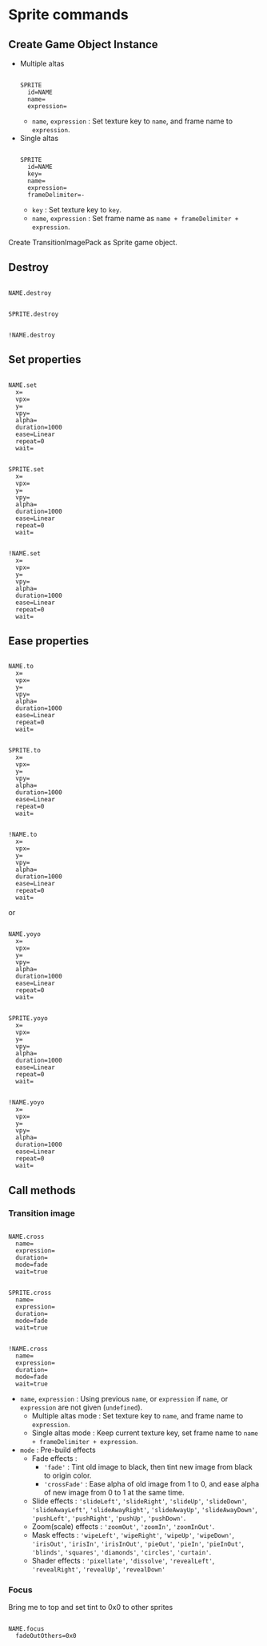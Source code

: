 # Sprite commands

## Create Game Object Instance

- Multiple altas
    ```
    
    SPRITE
      id=NAME
      name=
      expression=
    
    ```
    - `name`, `expression` : Set texture key to `name`, and frame name to `expression`.
- Single altas
    ```
    
    SPRITE
      id=NAME
      key=
      name=
      expression=
      frameDelimiter=-
    
    ```
    - `key` : Set texture key to `key`.
    - `name`, `expression` : Set frame name as `name + frameDelimiter + expression`.

Create TransitionImagePack as Sprite game object.

## Destroy

```

NAME.destroy

```

```

SPRITE.destroy

```

```

!NAME.destroy

```

## Set properties

```

NAME.set
  x=
  vpx=
  y=
  vpy=
  alpha=
  duration=1000
  ease=Linear
  repeat=0
  wait=

```

```

SPRITE.set
  x=
  vpx=
  y=
  vpy=
  alpha=
  duration=1000
  ease=Linear
  repeat=0
  wait=

```

```

!NAME.set
  x=
  vpx=
  y=
  vpy=
  alpha=
  duration=1000
  ease=Linear
  repeat=0
  wait=

```

## Ease properties

```

NAME.to
  x=
  vpx=
  y=
  vpy=
  alpha=
  duration=1000
  ease=Linear
  repeat=0
  wait=

```

```

SPRITE.to
  x=
  vpx=
  y=
  vpy=
  alpha=
  duration=1000
  ease=Linear
  repeat=0
  wait=

```

```

!NAME.to
  x=
  vpx=
  y=
  vpy=
  alpha=
  duration=1000
  ease=Linear
  repeat=0
  wait=

```

or

```

NAME.yoyo
  x=
  vpx=
  y=
  vpy=
  alpha=
  duration=1000
  ease=Linear
  repeat=0
  wait=

```

```

SPRITE.yoyo
  x=
  vpx=
  y=
  vpy=
  alpha=
  duration=1000
  ease=Linear
  repeat=0
  wait=

```

```

!NAME.yoyo
  x=
  vpx=
  y=
  vpy=
  alpha=
  duration=1000
  ease=Linear
  repeat=0
  wait=

```

## Call methods

### Transition image

```

NAME.cross
  name=
  expression=
  duration=
  mode=fade
  wait=true

```
```

SPRITE.cross
  name=
  expression=
  duration=
  mode=fade
  wait=true

```
```

!NAME.cross
  name=
  expression=
  duration=
  mode=fade
  wait=true

```

- `name`, `expression` : Using previous `name`, or `expression` if `name`, or `expression` are not given (`undefined`).
    - Multiple altas mode : Set texture key to `name`, and frame name to `expression`.
    - Single altas mode : Keep current texture key, set frame name to `name + frameDelimiter + expression`.
- `mode` : Pre-build effects
    - Fade effects : 
        - `'fade'` : Tint old image to black, then tint new image from black to origin color.
        - `'crossFade'` : Ease alpha of old image from 1 to 0, and ease alpha of new image from 0 to 1 at the same time.
    - Slide effects : `'slideLeft'`, `'slideRight'`, `'slideUp'`, `'slideDown'`, 
      `'slideAwayLeft'`, `'slideAwayRight'`, `'slideAwayUp'`, `'slideAwayDown'`, 
      `'pushLeft'`, `'pushRight'`, `'pushUp'`, `'pushDown'`.
    - Zoom(scale) effects : `'zoomOut'`, `'zoomIn'`, `'zoomInOut'`.
    - Mask effects : `'wipeLeft'`, `'wipeRight'`, `'wipeUp'`, `'wipeDown'`,
      `'irisOut'`, `'irisIn'`,  `'irisInOut'`, `'pieOut'`, `'pieIn'`, `'pieInOut'`, 
      `'blinds'`, `'squares'`, `'diamonds'`, `'circles'`, `'curtain'`.
    - Shader effects : `'pixellate'`, `'dissolve'`, 
      `'revealLeft'`, `'revealRight'`, `'revealUp'`, `'revealDown'`

### Focus

Bring me to top and set tint to 0x0 to other sprites

```

NAME.focus
  fadeOutOthers=0x0

```